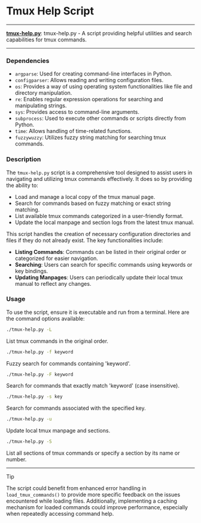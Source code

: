 # Tmux Help Script

---

**[tmux-help.py](/tmux-help.py)**: tmux-help.py - A script providing helpful utilities and search capabilities for tmux commands.

---

### Dependencies

- `argparse`: Used for creating command-line interfaces in Python.
- `configparser`: Allows reading and writing configuration files.
- `os`: Provides a way of using operating system functionalities like file and directory manipulation.
- `re`: Enables regular expression operations for searching and manipulating strings.
- `sys`: Provides access to command-line arguments.
- `subprocess`: Used to execute other commands or scripts directly from Python.
- `time`: Allows handling of time-related functions.
- `fuzzywuzzy`: Utilizes fuzzy string matching for searching tmux commands.

### Description

The `tmux-help.py` script is a comprehensive tool designed to assist users in navigating and utilizing tmux commands effectively. It does so by providing the ability to:

- Load and manage a local copy of the tmux manual page.
- Search for commands based on fuzzy matching or exact string matching.
- List available tmux commands categorized in a user-friendly format.
- Update the local manpage and section logs from the latest tmux manual.

This script handles the creation of necessary configuration directories and files if they do not already exist. The key functionalities include:

- **Listing Commands**: Commands can be listed in their original order or categorized for easier navigation.
- **Searching**: Users can search for specific commands using keywords or key bindings.
- **Updating Manpages**: Users can periodically update their local tmux manual to reflect any changes.

### Usage

To use the script, ensure it is executable and run from a terminal. Here are the command options available:

```bash
./tmux-help.py -L
```
List tmux commands in the original order.

```bash
./tmux-help.py -f keyword
```
Fuzzy search for commands containing 'keyword'.

```bash
./tmux-help.py -F keyword
```
Search for commands that exactly match 'keyword' (case insensitive).

```bash
./tmux-help.py -s key
```
Search for commands associated with the specified key.

```bash
./tmux-help.py -u
```
Update local tmux manpage and sections.

```bash
./tmux-help.py -S
```
List all sections of tmux commands or specify a section by its name or number.

---

> [!TIP]  
> The script could benefit from enhanced error handling in `load_tmux_commands()` to provide more specific feedback on the issues encountered while loading files. Additionally, implementing a caching mechanism for loaded commands could improve performance, especially when repeatedly accessing command help.
